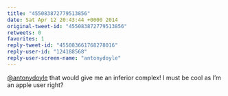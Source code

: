 ```yaml
---
title: "455083872779513856"
date: Sat Apr 12 20:43:44 +0000 2014
original-tweet-id: "455083872779513856"
retweets: 0
favorites: 1
reply-tweet-id: "455083661768278016"
reply-user-id: "124188568"
reply-user-screen-name: "antonydoyle"
---
```

<a href="https://twitter.com/antonydoyle">@antonydoyle</a> that would give me an inferior complex! I must be cool as I’m an apple user right?
